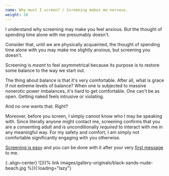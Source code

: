 ```yaml
---
name: Why must I screen? / Screening makes me nervous.
weight: 10
---
```


I understand why screening may make you feel anxious. But the thought of spending time alone with me presumably doesn't.

Consider that, until we are physically acquainted, the thought of spending time alone with you may make me slightly anxious, but screening you doesn't.

Screening is *meant* to feel asymmetrical because its purpose is to restore some balance to the way we start out.

The thing about balance is that it's very comfortable. After all, what is grace if not extreme levels of balance? When one is subjected to massive nonerotic power imbalances, it's hard to get comfortable. One can't be as open. Getting naked feels intrusive or violating.

And no one wants that. Right?

Moreover, before you screen, I simply cannot know who I may be speaking with. Since literally anyone might contact me, screening confirms that you are a consenting adult and is unconditionally *required* to interact with me in any meaningful way. For my safety and comfort, I am simply not comfortable significantly engaging with you otherwise.

[Screening is easy](#screening-options) and you can be done with it after your very [first message](#contact-instructions) to me.

{:.align-center}
![]({% link images/gallery-originals/black-sands-nude-beach.jpg %}){:loading="lazy"}
